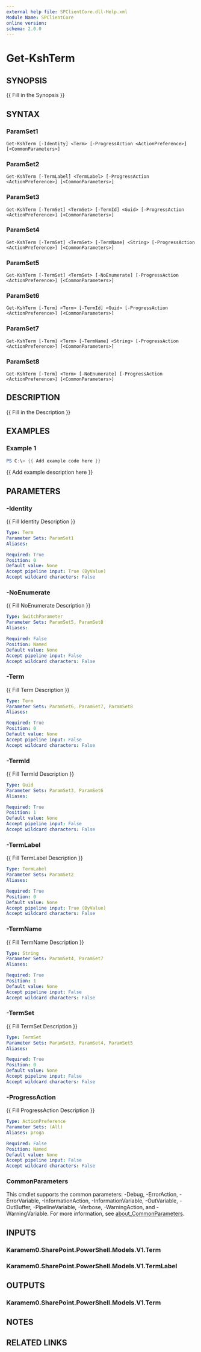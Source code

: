 ```yaml
---
external help file: SPClientCore.dll-Help.xml
Module Name: SPClientCore
online version:
schema: 2.0.0
---
```


# Get-KshTerm

## SYNOPSIS
{{ Fill in the Synopsis }}

## SYNTAX

### ParamSet1
```
Get-KshTerm [-Identity] <Term> [-ProgressAction <ActionPreference>] [<CommonParameters>]
```

### ParamSet2
```
Get-KshTerm [-TermLabel] <TermLabel> [-ProgressAction <ActionPreference>] [<CommonParameters>]
```

### ParamSet3
```
Get-KshTerm [-TermSet] <TermSet> [-TermId] <Guid> [-ProgressAction <ActionPreference>] [<CommonParameters>]
```

### ParamSet4
```
Get-KshTerm [-TermSet] <TermSet> [-TermName] <String> [-ProgressAction <ActionPreference>] [<CommonParameters>]
```

### ParamSet5
```
Get-KshTerm [-TermSet] <TermSet> [-NoEnumerate] [-ProgressAction <ActionPreference>] [<CommonParameters>]
```

### ParamSet6
```
Get-KshTerm [-Term] <Term> [-TermId] <Guid> [-ProgressAction <ActionPreference>] [<CommonParameters>]
```

### ParamSet7
```
Get-KshTerm [-Term] <Term> [-TermName] <String> [-ProgressAction <ActionPreference>] [<CommonParameters>]
```

### ParamSet8
```
Get-KshTerm [-Term] <Term> [-NoEnumerate] [-ProgressAction <ActionPreference>] [<CommonParameters>]
```

## DESCRIPTION
{{ Fill in the Description }}

## EXAMPLES

### Example 1
```powershell
PS C:\> {{ Add example code here }}
```

{{ Add example description here }}

## PARAMETERS

### -Identity
{{ Fill Identity Description }}

```yaml
Type: Term
Parameter Sets: ParamSet1
Aliases:

Required: True
Position: 0
Default value: None
Accept pipeline input: True (ByValue)
Accept wildcard characters: False
```

### -NoEnumerate
{{ Fill NoEnumerate Description }}

```yaml
Type: SwitchParameter
Parameter Sets: ParamSet5, ParamSet8
Aliases:

Required: False
Position: Named
Default value: None
Accept pipeline input: False
Accept wildcard characters: False
```

### -Term
{{ Fill Term Description }}

```yaml
Type: Term
Parameter Sets: ParamSet6, ParamSet7, ParamSet8
Aliases:

Required: True
Position: 0
Default value: None
Accept pipeline input: False
Accept wildcard characters: False
```

### -TermId
{{ Fill TermId Description }}

```yaml
Type: Guid
Parameter Sets: ParamSet3, ParamSet6
Aliases:

Required: True
Position: 1
Default value: None
Accept pipeline input: False
Accept wildcard characters: False
```

### -TermLabel
{{ Fill TermLabel Description }}

```yaml
Type: TermLabel
Parameter Sets: ParamSet2
Aliases:

Required: True
Position: 0
Default value: None
Accept pipeline input: True (ByValue)
Accept wildcard characters: False
```

### -TermName
{{ Fill TermName Description }}

```yaml
Type: String
Parameter Sets: ParamSet4, ParamSet7
Aliases:

Required: True
Position: 1
Default value: None
Accept pipeline input: False
Accept wildcard characters: False
```

### -TermSet
{{ Fill TermSet Description }}

```yaml
Type: TermSet
Parameter Sets: ParamSet3, ParamSet4, ParamSet5
Aliases:

Required: True
Position: 0
Default value: None
Accept pipeline input: False
Accept wildcard characters: False
```

### -ProgressAction
{{ Fill ProgressAction Description }}

```yaml
Type: ActionPreference
Parameter Sets: (All)
Aliases: proga

Required: False
Position: Named
Default value: None
Accept pipeline input: False
Accept wildcard characters: False
```

### CommonParameters
This cmdlet supports the common parameters: -Debug, -ErrorAction, -ErrorVariable, -InformationAction, -InformationVariable, -OutVariable, -OutBuffer, -PipelineVariable, -Verbose, -WarningAction, and -WarningVariable. For more information, see [about_CommonParameters](http://go.microsoft.com/fwlink/?LinkID=113216).

## INPUTS

### Karamem0.SharePoint.PowerShell.Models.V1.Term
### Karamem0.SharePoint.PowerShell.Models.V1.TermLabel
## OUTPUTS

### Karamem0.SharePoint.PowerShell.Models.V1.Term
## NOTES

## RELATED LINKS

